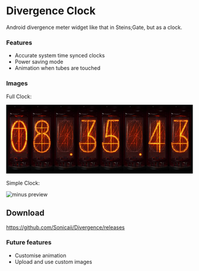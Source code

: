 # Divergence Clock
Android divergence meter widget like that in Steins;Gate, but as a clock.

### Features
- Accurate system time synced clocks
- Power saving mode
- Animation when tubes are touched

### Images
Full Clock:

![widget preview](app/src/main/res/drawable-nodpi/appwidget_preview.jpg)

Simple Clock:

![minus preview](app/src/main/res/drawable-nodpi/small_clock.jpg)

## Download
https://github.com/Sonicaii/Divergence/releases

### Future features
- Customise animation
- Upload and use custom images
